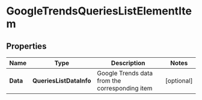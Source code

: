 # GoogleTrendsQueriesListElementItem


## Properties

| Name | Type | Description | Notes |
|------------ | ------------- | ------------- | -------------|
**Data** | **QueriesListDataInfo** | Google Trends data from the corresponding item |[optional]|